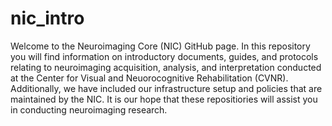 # nic_intro

Welcome to the Neuroimaging Core (NIC) GitHub page. In this repository you will find information on introductory documents, guides, and protocols relating to neuroimaging acquisition, analysis, and interpretation conducted at the Center for Visual and Neuorocognitive Rehabilitation (CVNR). Additionally, we have included our infrastructure setup and policies that are maintained by the NIC. It is our hope that these repositiories will assist you in conducting neuroimaging research.
